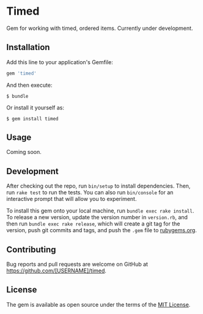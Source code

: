 # Timed

Gem for working with timed, ordered items. Currently under development.

## Installation

Add this line to your application's Gemfile:

```ruby
gem 'timed'
```

And then execute:

    $ bundle

Or install it yourself as:

    $ gem install timed

## Usage

Coming soon.

## Development

After checking out the repo, run `bin/setup` to install dependencies. Then, run `rake test` to run the tests. You can also run `bin/console` for an interactive prompt that will allow you to experiment.

To install this gem onto your local machine, run `bundle exec rake install`. To release a new version, update the version number in `version.rb`, and then run `bundle exec rake release`, which will create a git tag for the version, push git commits and tags, and push the `.gem` file to [rubygems.org](https://rubygems.org).

## Contributing

Bug reports and pull requests are welcome on GitHub at https://github.com/[USERNAME]/timed.


## License

The gem is available as open source under the terms of the [MIT License](http://opensource.org/licenses/MIT).

